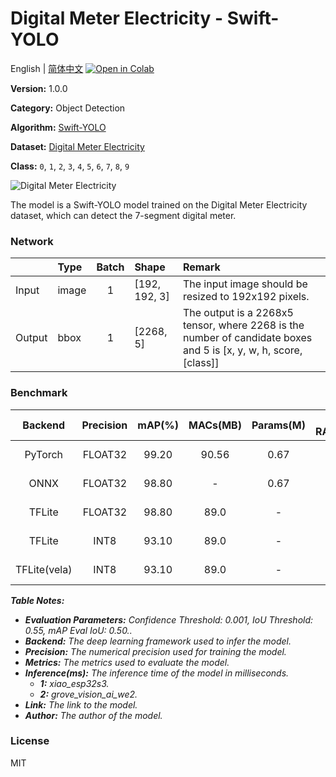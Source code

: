 # Digital Meter Electricity - Swift-YOLO

English | [简体中文](../zh_CN/Digital_Meter_Electricity_Swift-YOLO_192.md) [![Open in Colab](https://colab.research.google.com/assets/colab-badge.svg)](https://colab.research.google.com/github/seeed-studio/sscma-model-zoo/blob/main/notebooks/en/Digital_Meter_Electricity_Swift-YOLO_192.ipynb)

**Version:** 1.0.0

**Category:** Object Detection

**Algorithm:** [Swift-YOLO](https://github.com/Seeed-Studio/ModelAssistant/blob/main/configs/swift_yolo/swift_yolo_tiny_1xb16_300e_coco.py)

**Dataset:** [Digital Meter Electricity](https://universe.roboflow.com/seeed-studio-dbk14/digital-meter-electricity)

**Class:** `0`, `1`, `2`, `3`, `4`, `5`, `6`, `7`, `8`, `9`

![Digital Meter Electricity](https://files.seeedstudio.com/sscma/static/detect_meter.png)

The model is a Swift-YOLO model trained on the Digital Meter Electricity dataset, which can detect the 7-segment digital meter.

### Network 

|        | Type   |  Batch  | Shape         | Remark                                                                                                           |
|:-------|:-------|:-------:|:--------------|:-----------------------------------------------------------------------------------------------------------------|
| Input  | image  |    1    | [192, 192, 3] | The input image should be resized to 192x192 pixels.                                                             |
| Output | bbox   |    1    | [2268, 5]     | The output is a 2268x5 tensor, where 2268 is the number of candidate boxes and 5 is [x, y, w, h, score, [class]] |
### Benchmark

|   Backend    |  Precision  |  mAP(%)  |  MACs(MB)  |  Params(M)  |  Peek RAM(MB)  |    Inference(ms)    |                                                                                   Download                                                                                   |    Author    |
|:------------:|:-----------:|:--------:|:----------:|:-----------:|:--------------:|:-------------------:|:----------------------------------------------------------------------------------------------------------------------------------------------------------------------------:|:------------:|
|   PyTorch    |   FLOAT32   |  99.20   |   90.56    |    0.67     |       -        |          -          |       [Link](https://files.seeedstudio.com/sscma/model_zoo/detection/electricity_meter/yolov5_tiny_1xb16_300e_coco_sha1_b26cffe14038a7155315c40b49f851679a547dec.pth)        | Seeed Studio |
|     ONNX     |   FLOAT32   |  98.80   |     -      |    0.67     |      1.2       |          -          |  [Link](https://files.seeedstudio.com/sscma/model_zoo/detection/electricity_meter/yolov5_tiny_1xb16_300e_coco_float32_sha1_e46a4c7183d073a5807e327d6b6d788853f2acf7.tflite)  | Seeed Studio |
|    TFLite    |   FLOAT32   |  98.80   |    89.0    |      -      |      1.2       |          -          |   [Link](https://files.seeedstudio.com/sscma/model_zoo/detection/electricity_meter/yolov5_tiny_1xb16_300e_coco_int8_sha1_d670a8f8ceb3691beaa89da352c678634a29df73.tflite)    | Seeed Studio |
|    TFLite    |    INT8     |  93.10   |    89.0    |      -      |      0.35      | 691.0<sup>(1)</sup> |   [Link](https://files.seeedstudio.com/sscma/model_zoo/detection/electricity_meter/yolov5_tiny_1xb16_300e_coco_int8_sha1_d670a8f8ceb3691beaa89da352c678634a29df73.tflite)    | Seeed Studio |
| TFLite(vela) |    INT8     |  93.10   |    89.0    |      -      |      0.35      |  50<sup>(2)</sup>   | [Link](https://files.seeedstudio.com/sscma/model_zoo/detection/electricity_meter/yolov5_tiny_1xb16_300e_coco_int8_sha1_d670a8f8ceb3691beaa89da352c678634a29df73_vela.tflite) | Seeed Studio |

***Table Notes:***

- ***Evaluation Parameters:**  Confidence Threshold: 0.001, IoU Threshold: 0.55, mAP Eval IoU: 0.50..*
- ***Backend:** The deep learning framework used to infer the model.*
- ***Precision:** The numerical precision used for training the model.*
- ***Metrics:** The metrics used to evaluate the model.*
- ***Inference(ms):** The inference time of the model in milliseconds.*
  - ***1:** xiao_esp32s3.*
  - ***2:** grove_vision_ai_we2.*
- ***Link:** The link to the model.*
- ***Author:** The author of the model.*

### License

MIT

